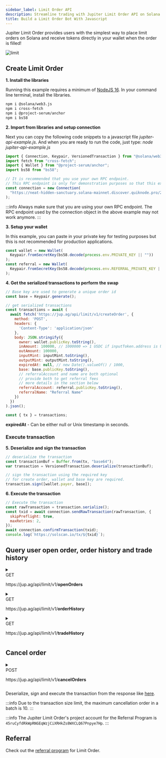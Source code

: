 ```yaml
---
sidebar_label: Limit Order API
description: Streamline trading with Jupiter Limit Order API on Solana. Access tutorials, SDK tools, and tips to boost your crypto strategies efficiently.
title: Build a Limit Order Bot With Javascript
---
```


<head>
    <title>Jupiter Limit Order API Documentation</title>
    <meta name="twitter:card" content="summary" />
</head>


Jupiter Limit Order provides users with the simplest way to place limit orders on Solana and receive tokens directly in your wallet when the order is filled!

![limit](limit-order.jpeg)

## Create Limit Order

**1. Install the libraries**

Running this example requires a minimum of [NodeJS 16](https://nodejs.org/en). In your command line terminal, install the libraries.

```bash
npm i @solana/web3.js
npm i cross-fetch
npm i @project-serum/anchor
npm i bs58
```

**2. Import from libraries and setup connection**

Next you can copy the following code snippets to a javascript file _jupiter-api-example.js_. And when you are ready to run the code, just type: _node jupiter-api-example.js_

```js
import { Connection, Keypair, VersionedTransaction } from "@solana/web3.js";
import fetch from "cross-fetch";
import { Wallet } from "@project-serum/anchor";
import bs58 from "bs58";

// It is recommended that you use your own RPC endpoint.
// This RPC endpoint is only for demonstration purposes so that this example will run.
const connection = new Connection(
  "https://neat-hidden-sanctuary.solana-mainnet.discover.quiknode.pro/2af5315d336f9ae920028bbb90a73b724dc1bbed/"
);
```

:::info
Always make sure that you are using your own RPC endpoint. The RPC endpoint used by the connection object in the above example may not work anymore.
:::

**3. Setup your wallet**

In this example, you can paste in your private key for testing purposes but this is not recommended for production applications.

```js
const wallet = new Wallet(
  Keypair.fromSecretKey(bs58.decode(process.env.PRIVATE_KEY || ""))
);
const referral = new Wallet(
  Keypair.fromSecretKey(bs58.decode(process.env.REFERRAL_PRIVATE_KEY || ""))
);
```

**4. Get the serialized transactions to perform the swap**

```js
// Base key are used to generate a unique order id
const base = Keypair.generate();

// get serialized transactions
const transactions = await (
  await fetch('https://jup.ag/api/limit/v1/createOrder', {
    method: 'POST',
    headers: {
      'Content-Type': 'application/json'
    },
    body: JSON.stringify({
      owner: wallet.publicKey.toString(),
      inAmount: 100000, // 1000000 => 1 USDC if inputToken.address is USDC mint
      outAmount: 100000,
      inputMint: inputMint.toString(),
      outputMint: outputMint.toString(),
      expiredAt: null, // new Date().valueOf() / 1000,
      base: base.publicKey.toString(),
      // referralAccount and name are both optional
      // provide both to get referral fees
      // more details in the section below
      referralAccount: referral.publicKey.toString(),
      referralName: "Referral Name"
    })
  })
).json();

const { tx } = transactions;
```

**expiredAt** - Can be either null or Unix timestamp in seconds.

### Execute transaction

**5. Deserialize and sign the transaction**

```js
// deserialize the transaction
const transactionBuf = Buffer.from(tx, "base64");
var transaction = VersionedTransaction.deserialize(transactionBuf);

// sign the transaction using the required key
// for create order, wallet and base key are required.
transaction.sign([wallet.payer, base]);
```

**6. Execute the transaction**

```js
// Execute the transaction
const rawTransaction = transaction.serialize();
const txid = await connection.sendRawTransaction(rawTransaction, {
  skipPreflight: true,
  maxRetries: 2,
});
await connection.confirmTransaction(txid);
console.log(`https://solscan.io/tx/${txid}`);
```

## Query user open order, order history and trade history

<details>
  <summary>
    <div>
      <div className="api-method-box get">GET</div>
      <p className="api-method-path">https://jup.ag/api/limit/v1/<b>openOrders</b></p>
    </div>
  </summary>

### Parameters

| Query        | Type   | Required |
| ------------ | ------ | -------- |
| `wallet`     | string | No       |
| `inputMint`  | string | No       |
| `outputMint` | string | No       |

### Response

  <details>
    <summary>
      <span style={{color: '#018847'}}>&bull; </span>
      <span style={{fontSize: '14px'}}>
      <b style={{color: '#018847', marginRight: '36px'}}>200: OK</b>
        Success Response
      </span>
    </summary>

```json
[​
  {​
    "publicKey": "string",​
    "account": {​
      "maker": "string",​
      "inputMint": "string",​
      "outputMint": "string",​
      "oriInAmount": 0,​
      "oriOutAmount": 0,​
      "inAmount": 0,​
      "outAmount": 0,​
      "expiredAt": 0,​
      "base": "string"​
    }​
  }​
​]
```

  </details>

  <details>
  <summary><span>&bull; </span><b style={{marginRight: '36px'}}>default</b> <span style={{fontSize: '14px'}}>Error Response</span></summary>

```json
{​
  "message": "string",​
  "code": "string",​
  "issues": [​
    {​
      "message": "string"​
    }​
  ]​
​}
```

</details>
</details>
<details>
  <summary>
    <div>
      <div className="api-method-box get">GET</div>
      <p className="api-method-path">https://jup.ag/api/limit/v1/<b>orderHistory</b></p>
    </div>
  </summary>

### Parameters

| Query    | Type   | Required |
| -------- | ------ | -------- |
| `wallet` | string | Yes      |
| `cursor` | number | No       |
| `skip`   | number | No       |
| `take`   | number | No       |

### Response

  <details>
    <summary>
      <span style={{color: '#018847'}}>&bull; </span>
      <span style={{fontSize: '14px'}}>
      <b style={{color: '#018847', marginRight: '36px'}}>200: OK</b>
        Success Response
      </span>
    </summary>

```json
[​
  {​
    "id": 0,​
    "orderKey": "string",​
    "maker": "string",​
    "inputMint": "string",​
    "outputMint": "string",​
    "inAmount": 0,​
    "oriInAmount": 0,​
    "outAmount": 0,​
    "oriOutAmount": 0,​
    "expiredAt": 0,​
    "state": "Waiting",​
    "createTxid": "string",​
    "cancelTxid": "string",​
    "updatedAt": "2023-05-05T07:48:36.390Z",​
    "createdAt": "2023-05-05T07:48:36.390Z"​
  }​
​  ]
```

  </details>

  <details>
  <summary><span>&bull; </span><b style={{marginRight: '36px'}}>default</b> <span style={{fontSize: '14px'}}>Error Response</span></summary>

```json
{​
  "message": "string",​
  "code": "string",​
  "issues": [​
    {​
      "message": "string"​
    }​
  ]​
​}
```

</details>
</details>

<details>
  <summary>
    <div>
      <div className="api-method-box get">GET</div>
      <p className="api-method-path">https://jup.ag/api/limit/v1/<b>tradeHistory</b></p>
    </div>
  </summary>

### Parameters

| Query        | Type   | Required |
| ------------ | ------ | -------- |
| `wallet`     | string | No       |
| `inputMint`  | string | No       |
| `outputMint` | string | No       |
| `cursor`     | number | No       |
| `skip`       | number | No       |
| `take`       | number | No       |

### Response

  <details>
    <summary>
      <span style={{color: '#018847'}}>&bull; </span>
      <span style={{fontSize: '14px'}}>
      <b style={{color: '#018847', marginRight: '36px'}}>200: OK</b>
        Success Response
      </span>
    </summary>

```json
[​
{​
  "id": 0,​
  "outAmount": 0,​
  "txid": "string",​
  "updatedAt": "2023-05-05T07:48:36.390Z",​
  "createdAt": "2023-05-05T07:48:36.390Z",​
  "order": {​
    "id": 0,​
    "orderKey": "string",​
    "inputMint": "string",​
    "outputMint": "string"​
  }​
}​
​]
```

  </details>

  <details>
  <summary><span>&bull; </span><b style={{marginRight: '36px'}}>default</b> <span style={{fontSize: '14px'}}>Error Response</span></summary>

```json
{​
  "message": "string",​
  "code": "string",​
  "issues": [​
    {​
      "message": "string"​
    }​
  ]​
​}
```

</details>
</details>

## Cancel order

<details>
  <summary>
    <div>
      <div className="api-method-box post">POST</div>
      <p className="api-method-path">https://jup.ag/api/limit/v1/<b>cancelOrders</b></p>
    </div>
  </summary>

### Body

```json
{​
  "owner": "string",​
  "feePayer": "string",​
  "orders": [​
    "string"​
  ]​
​}
```

### Response

  <details>
    <summary>
      <span style={{color: '#018847'}}>&bull; </span>
      <span style={{fontSize: '14px'}}>
      <b style={{color: '#018847', marginRight: '36px'}}>200: OK</b>
        Success Response
      </span>
    </summary>

```json
{ "tx": "string"​ }
```

  </details>
  <details>
  <summary><span>&bull; </span><b style={{marginRight: '36px'}}>default</b> <span style={{fontSize: '14px'}}>Error Response</span></summary>

```json
{​
  "message": "string",​
  "code": "string",​
  "issues": [​
    {​
      "message": "string"​
    }​
  ]​
​}
```

</details>
</details>

Deserialize, sign and execute the transaction from the response like [here](#execute-transaction).

:::info
Due to the transaction size limit, the maximum cancellation order in a batch is 10.
:::

:::info
The Jupiter Limit Order's project account for the Referral Program is `45ruCyfdRkWpRNGEqWzjCiXRHkZs8WXCLQ67Pnpye7Hp`.
:::

## Referral

Check out the [referral program](/docs/apis/adding-fees) for Limit Order.

